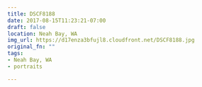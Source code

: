 ```yaml
---
title: DSCF8188
date: 2017-08-15T11:23:21-07:00
draft: false
location: Neah Bay, WA
img_url: https://d17enza3bfujl8.cloudfront.net/DSCF8188.jpg
original_fn: ""
tags:
- Neah Bay, WA
- portraits

---
```

